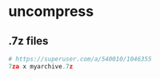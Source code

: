 # uncompress

## .7z files

```python
# https://superuser.com/a/540010/1046355
7za x myarchive.7z
```

